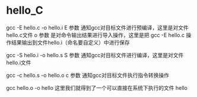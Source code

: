 # hello_C


gcc -E hello.c -o hello.i
E 参数 通知gcc对目标文件进行预编译，这里是对文件hello.c文件
o 参数 是对命令输出结果进行导入操作，这里是把 gcc -E hello.c 操作结果输出到文件hello.i（命名要自定义）中进行保存

gcc -S hello.i -o hello.s
S 参数 通知gcc对目标文件进行编译，这里是对文件hello.i文件

gcc -c hello.s -o hello.o
c 参数 通知gcc对目标文件执行指令转换操作

gcc hello.o -o hello
这里我们就得到了一个可以直接在系统下执行的文件 hello
